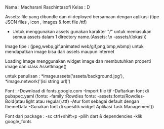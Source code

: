 Nama : Macharani Raschintasofi
Kelas : D

Assets: file yang dibundle dan di deployed bersamaan dengan aplikasi (tipe JSON files , icon , images & font file /ttf)

- Untuk menggunakan assets gunakan karakter "/" untuk memasukan semua assets dalam 1 directory name.(Assets: \n -assets/(lokasi))

Image tipe : (jpeg,webp,gif,animated web/gif,png,bmp,wbmp) untuk mendapatkan image bisa dari assets maupun internet

Loading Image menggunakan widget image dan membutuhkan properti image dan class AssetImage()

untuk penulisan :
*image.assets('assets/background.jpg'),
*image.network('(isi string url)')

Font :
-Download di fonts.google.com
-Import file ttf
-Daftarkan font di pubspec.yaml
(fonts:
-family :Rowdies
fonts:
-assets:fonts/Rowdies-Bold(atau light atau regular).ttf)
-Atur font sebagai default dengan themeData
-Gunakan font di spesifik widget
Aplikasi Task Management()

Font dari package :
-sc ctrl+shift+p
-pilih dart & dependencies
-klik google_fonts
